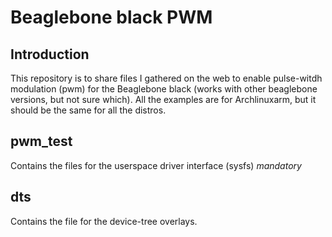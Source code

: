 Beaglebone black PWM
========================================

Introduction
----------------------------------------

This repository is to share files I gathered on the web to enable pulse-witdh modulation (pwm)
for the Beaglebone black (works with other beaglebone versions, but not sure which). All the examples
are for Archlinuxarm, but it should be the same for all the distros.

pwm_test
----------------------------------------
Contains the files for the userspace driver interface (sysfs) *mandatory*

dts
----------------------------------------
Contains the file for the device-tree overlays. 


